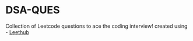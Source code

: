 # DSA-QUES

Collection of Leetcode questions to ace the coding interview! created using - <a href="https://github.com/QasimWani/LeetHub"> Leethub </a>

